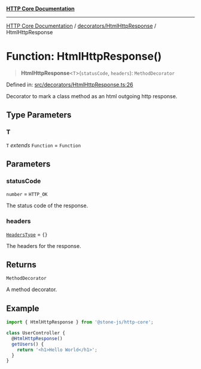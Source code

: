 [**HTTP Core Documentation**](../../../README.md)

***

[HTTP Core Documentation](../../../README.md) / [decorators/HtmlHttpResponse](../README.md) / HtmlHttpResponse

# Function: HtmlHttpResponse()

> **HtmlHttpResponse**\<`T`\>(`statusCode`, `headers`): `MethodDecorator`

Defined in: [src/decorators/HtmlHttpResponse.ts:26](https://github.com/stonemjs/http-core/blob/f8360abdd8e841f59cefcfadd322bcf66d52c95b/src/decorators/HtmlHttpResponse.ts#L26)

Decorator to mark a class method as an html outgoing http response.

## Type Parameters

### T

`T` *extends* `Function` = `Function`

## Parameters

### statusCode

`number` = `HTTP_OK`

The status code of the response.

### headers

[`HeadersType`](../../../declarations/type-aliases/HeadersType.md) = `{}`

The headers for the response.

## Returns

`MethodDecorator`

A method decorator.

## Example

```typescript
import { HtmlHttpResponse } from '@stone-js/http-core';

class UserController {
  @HtmlHttpResponse()
  getUsers() {
    return '<h1>Hello World</h1>';
  }
}
```
